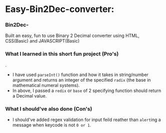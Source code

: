 # Easy-Bin2Dec-converter:

### Bin2Dec-

Built an easy, fun to use Binary 2 Decimal converter using HTML, CSS(Basic) and JAVASCRIPT(Basic)

### What I learned in this short fun project (Pro's)
.
- I have used `parseInt()` function and how it takes in string/number argument and returns an integer of the specified `radix` (the base in mathematical numeral systems).
- In above, I passed a `redix` or `base` of 2 specifying function should return a Decimal value.

### What I should've also done (Con's)

- I should've added regex validation for input feild reather than `alert`ing a message when keycode is not `0 or 1`.

